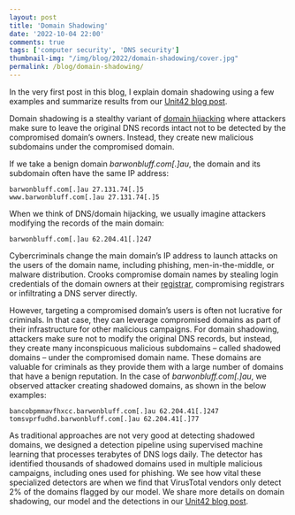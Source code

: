 ```yaml
---
layout: post
title: 'Domain Shadowing'
date: '2022-10-04 22:00'
comments: true
tags: ['computer security', 'DNS security']
thumbnail-img: "/img/blog/2022/domain-shadowing/cover.jpg"
permalink: /blog/domain-shadowing/
---
```


In the very first post in this blog, I explain domain shadowing using a few examples and summarize results from our [Unit42 blog post](https://unit42.paloaltonetworks.com/domain-shadowing/).

Domain shadowing is a stealthy variant of [domain hijacking](https://en.wikipedia.org/wiki/Domain_hijacking) where attackers make sure to leave the original DNS records intact not to be detected by the compromised domain’s owners. Instead, they create new malicious subdomains under the compromised domain.

If we take a benign domain *barwonbluff.com[.]au*, the domain and its subdomain often have the same IP address:  

    barwonbluff.com[.]au 27.131.74[.]5  
    www.barwonbluff.com[.]au 27.131.74[.]5

When we think of DNS/domain hijacking, we usually imagine attackers modifying the records of the main domain:

    barwonbluff.com[.]au 62.204.41[.]247

Cybercriminals change the main domain’s IP address to launch attacks on the users of the domain name, including phishing, men-in-the-middle, or malware distribution. Crooks compromise domain names by stealing login credentials of the domain owners at their [registrar](https://en.wikipedia.org/wiki/Domain_name_registrar), compromising registrars or infiltrating a DNS server directly.

However, targeting a compromised domain’s users is often not lucrative for criminals. In that case, they can leverage compromised domains as part of their infrastructure for other malicious campaigns. For domain shadowing, attackers make sure not to modify the original DNS records, but instead, they create many inconspicuous malicious subdomains – called shadowed domains – under the compromised domain name. These domains are valuable for criminals as they provide them with a large number of domains that have a benign reputation. In the case of *barwonbluff.com[.]au*, we observed  attacker creating shadowed domains, as shown in the below examples:   

    bancobpmmavfhxcc.barwonbluff.com[.]au 62.204.41[.]247  
    tomsvprfudhd.barwonbluff.com[.]au 62.204.41[.]77

As traditional approaches are not very good at detecting shadowed domains, we designed a detection pipeline using supervised machine learning that processes terabytes of DNS logs daily. The detector has identified thousands of shadowed domains used in multiple malicious campaigns, including ones used for phishing. We see how vital these specialized detectors are when we find that VirusTotal vendors only detect 2% of the domains flagged by our model. We share more details on domain shadowing, our model and the detections in our [Unit42 blog post](https://unit42.paloaltonetworks.com/domain-shadowing/).

